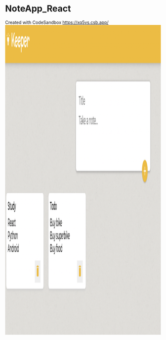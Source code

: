 # NoteApp_React
Created with CodeSandbox
https://xq5vs.csb.app/
<img src="https://raw.githubusercontent.com/raviyadav5951/NoteApp_React/main/Screenshot%202021-02-28%20at%206.13.04%20PM.png" width="1000" height="1000" title="react todo">

